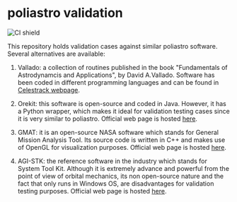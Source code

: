 # poliastro validation

![CI shield](https://github.com/poliastro/validation/actions/workflows/ci_actions.yml/badge.svg?branch=main)

This repository holds validation cases against similar poliastro software.
Several alternatives are available:

1. Vallado: a collection of routines published in the book "Fundamentals of
   Astrodynamcis and Applications", by David A.Vallado. Software has been
   coded in different programming languages and can be found in [Celestrack
   webpage](https://celestrak.com/software/vallado-sw.php).

2. Orekit: this software is open-source and coded in Java. However, it has a
   Python wrapper, which makes it ideal for validation testing cases since it is
   very similar to poliastro. Official web page is hosted
   [here](https://www.orekit.org/).

3. GMAT: it is an open-source NASA software which stands for General Mission
   Analysis Tool. Its source code is written in C++ and makes use of OpenGL for
   visualization purposes. Official web page is hosted
   [here](https://gmat.atlassian.net/wiki/home).

4. AGI-STK: the reference software in the industry which stands for System Tool
   Kit. Although it is extremely advance and powerful from the point of view of
   orbital mechanics, its non open-source nature and the fact that only runs in
   Windows OS, are disadvantages for validation testing purposes. Official web
   page is hosted [here](https://gmat.atlassian.net/wiki/home).


